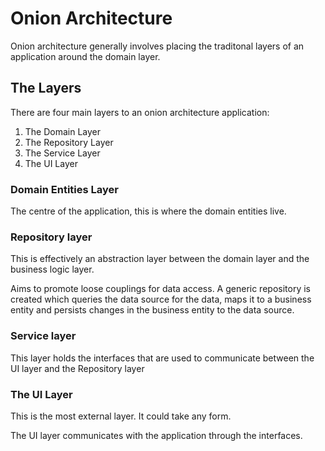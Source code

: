# Onion Architecture

Onion architecture generally involves placing the traditonal layers of an application around the domain layer.


## The Layers

There are four main layers to an onion architecture application:

1. The Domain Layer
2. The Repository Layer
3. The Service Layer
4. The UI Layer

### Domain Entities Layer

The centre of the application, this is where the domain entities live.


### Repository layer

This is effectively an abstraction layer between the domain layer and the business logic layer. 

Aims to promote loose couplings for data access. A generic repository is created which queries the data source for the data, maps it to a business entity and persists changes in the business entity to the data source.


### Service layer

This layer holds the interfaces that are used to communicate between the UI layer and the Repository layer


### The UI Layer

This is the most external layer. It could take any form. 

The UI layer communicates with the application through the interfaces.
